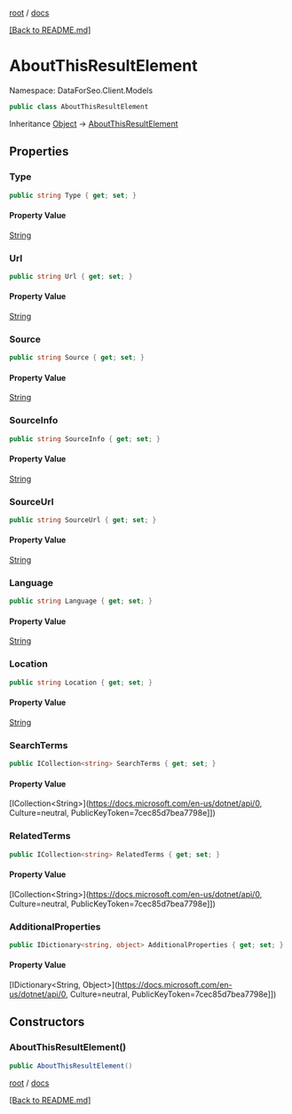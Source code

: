 [root](./../ "root") / [docs](./ "docs")

[[Back to README.md]](./../README.md "[Back to README.md]")

# AboutThisResultElement

Namespace: DataForSeo.Client.Models

```csharp
public class AboutThisResultElement
```

Inheritance [Object](https://docs.microsoft.com/en-us/dotnet/api/Object) → [AboutThisResultElement](./AboutThisResultElement.md)

## Properties

### **Type**

```csharp
public string Type { get; set; }
```

#### Property Value

[String](https://docs.microsoft.com/en-us/dotnet/api/String)<br>

### **Url**

```csharp
public string Url { get; set; }
```

#### Property Value

[String](https://docs.microsoft.com/en-us/dotnet/api/String)<br>

### **Source**

```csharp
public string Source { get; set; }
```

#### Property Value

[String](https://docs.microsoft.com/en-us/dotnet/api/String)<br>

### **SourceInfo**

```csharp
public string SourceInfo { get; set; }
```

#### Property Value

[String](https://docs.microsoft.com/en-us/dotnet/api/String)<br>

### **SourceUrl**

```csharp
public string SourceUrl { get; set; }
```

#### Property Value

[String](https://docs.microsoft.com/en-us/dotnet/api/String)<br>

### **Language**

```csharp
public string Language { get; set; }
```

#### Property Value

[String](https://docs.microsoft.com/en-us/dotnet/api/String)<br>

### **Location**

```csharp
public string Location { get; set; }
```

#### Property Value

[String](https://docs.microsoft.com/en-us/dotnet/api/String)<br>

### **SearchTerms**

```csharp
public ICollection<string> SearchTerms { get; set; }
```

#### Property Value

[ICollection&lt;String&gt;](https://docs.microsoft.com/en-us/dotnet/api/0, Culture=neutral, PublicKeyToken=7cec85d7bea7798e]])<br>

### **RelatedTerms**

```csharp
public ICollection<string> RelatedTerms { get; set; }
```

#### Property Value

[ICollection&lt;String&gt;](https://docs.microsoft.com/en-us/dotnet/api/0, Culture=neutral, PublicKeyToken=7cec85d7bea7798e]])<br>

### **AdditionalProperties**

```csharp
public IDictionary<string, object> AdditionalProperties { get; set; }
```

#### Property Value

[IDictionary&lt;String, Object&gt;](https://docs.microsoft.com/en-us/dotnet/api/0, Culture=neutral, PublicKeyToken=7cec85d7bea7798e]])<br>

## Constructors

### **AboutThisResultElement()**

```csharp
public AboutThisResultElement()
```

[root](./../ "root") / [docs](./ "docs")

[[Back to README.md]](./../README.md "[Back to README.md]")